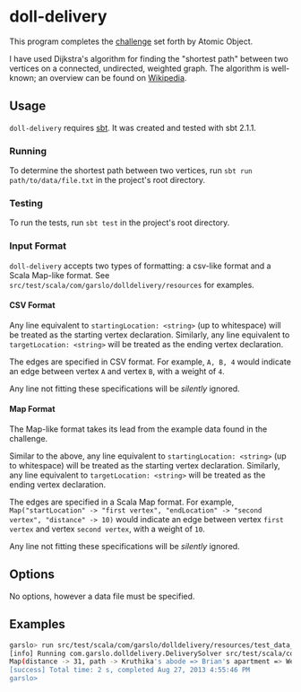 # doll-delivery

This program completes the
[challenge](https://github.com/postnati/doll-delivery) set forth by
Atomic Object.

I have used Dijkstra's algorithm for finding the "shortest path"
between two vertices on a connected, undirected, weighted graph. The
algorithm is well-known; an overview can be found on [Wikipedia](http://en.wikipedia.org/wiki/Dijkstra's_algorithm).


## Usage

`doll-delivery` requires [sbt](http://www.scala-sbt.org/). It was
created and tested with sbt 2.1.1.

### Running

To determine the shortest path between two vertices, run `sbt run
path/to/data/file.txt` in the project's root directory.

### Testing

To run the tests, run `sbt test` in the project's root directory.

### Input Format

`doll-delivery` accepts two types of formatting: a csv-like format and
a Scala Map-like format. See
`src/test/scala/com/garslo/dolldelivery/resources` for examples.

#### CSV Format

Any line equivalent to `startingLocation: <string>` (up to whitespace)
will be treated as the starting vertex declaration. Similarly, any
line equivalent to `targetLocation: <string>` will be treated as the
ending vertex declaration.

The edges are specified in CSV format. For example, `A, B, 4` would
indicate an edge between vertex `A` and vertex `B`, with a weight of
`4`.

Any line not fitting these specifications will be *silently* ignored.

#### Map Format

The Map-like format takes its lead from the example data found in the
challenge.

Similar to the above, any line equivalent to `startingLocation:
<string>` (up to whitespace) will be treated as the starting vertex
declaration. Similarly, any line equivalent to `targetLocation:
<string>` will be treated as the ending vertex declaration.

The edges are specified in a Scala Map format. For example,
`Map("startLocation" -> "first vertex", "endLocation" -> "second
vertex", "distance" -> 10)` would indicate an edge between vertex
`first vertex` and vertex `second vertex`, with a weight of `10`.

Any line not fitting these specifications will be *silently* ignored.

## Options

No options, however a data file must be specified.

## Examples

```sh
garslo> run src/test/scala/com/garslo/dolldelivery/resources/test_data_1.txt
[info] Running com.garslo.dolldelivery.DeliverySolver src/test/scala/com/garslo/dolldelivery/resources/test_data_1.txt
Map(distance -> 31, path -> Kruthika's abode => Brian's apartment => Wesley's condo => Bryce's den => Craig's haunt)
[success] Total time: 2 s, completed Aug 27, 2013 4:55:46 PM
garslo>
```
